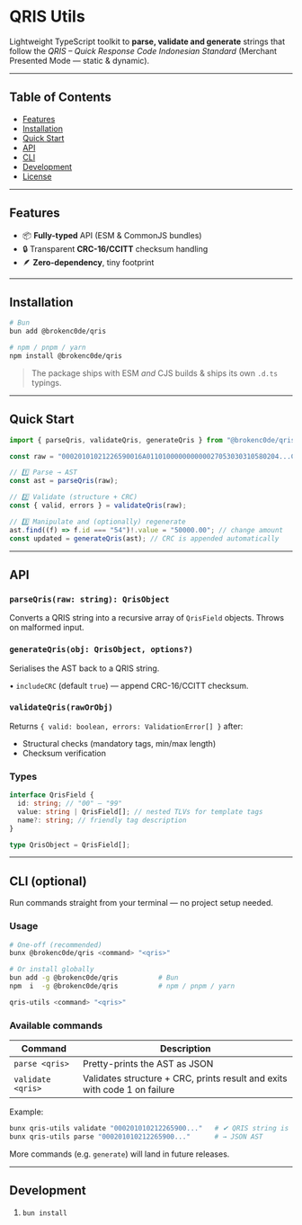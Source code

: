 # QRIS Utils

Lightweight TypeScript toolkit to **parse, validate and generate** strings that follow the _QRIS – Quick Response Code Indonesian Standard_ (Merchant Presented Mode — static & dynamic).

---

## Table of Contents

- [Features](#features)
- [Installation](#installation)
- [Quick Start](#quick-start)
- [API](#api)
- [CLI](#cli-optional)
- [Development](#development)
- [License](#license)

---

## Features

- 📦 **Fully-typed** API (ESM & CommonJS bundles)
- 🔒 Transparent **CRC-16/CCITT** checksum handling
- 🪶 **Zero-dependency**, tiny footprint

---

## Installation

```sh
# Bun
bun add @brokenc0de/qris

# npm / pnpm / yarn
npm install @brokenc0de/qris
```

> The package ships with ESM _and_ CJS builds & ships its own `.d.ts` typings.

---

## Quick Start

```ts
import { parseQris, validateQris, generateQris } from "@brokenc0de/qris";

const raw = "00020101021226590016A011010000000000027053030310580204...C49E";

// 1️⃣ Parse → AST
const ast = parseQris(raw);

// 2️⃣ Validate (structure + CRC)
const { valid, errors } = validateQris(raw);

// 3️⃣ Manipulate and (optionally) regenerate
ast.find((f) => f.id === "54")!.value = "50000.00"; // change amount
const updated = generateQris(ast); // CRC is appended automatically
```

---

## API

### `parseQris(raw: string): QrisObject`

Converts a QRIS string into a recursive array of `QrisField` objects. Throws on malformed input.

### `generateQris(obj: QrisObject, options?)`

Serialises the AST back to a QRIS string.

• `includeCRC` (default `true`) — append CRC-16/CCITT checksum.

### `validateQris(rawOrObj)`

Returns `{ valid: boolean, errors: ValidationError[] }` after:

- Structural checks (mandatory tags, min/max length)
- Checksum verification

### Types

```ts
interface QrisField {
  id: string; // "00" – "99"
  value: string | QrisField[]; // nested TLVs for template tags
  name?: string; // friendly tag description
}

type QrisObject = QrisField[];
```

---

## CLI (optional)

Run commands straight from your terminal — no project setup needed.

### Usage

```sh
# One-off (recommended)
bunx @brokenc0de/qris <command> "<qris>"

# Or install globally
bun add -g @brokenc0de/qris          # Bun
npm  i  -g @brokenc0de/qris          # npm / pnpm / yarn

qris-utils <command> "<qris>"
```

### Available commands

| Command           | Description                                                               |
| ----------------- | ------------------------------------------------------------------------- |
| `parse <qris>`    | Pretty-prints the AST as JSON                                             |
| `validate <qris>` | Validates structure + CRC, prints result and exits with code 1 on failure |

Example:

```sh
bunx qris-utils validate "000201010212265900..."   # ✔ QRIS string is valid.
bunx qris-utils parse "000201010212265900..."      # → JSON AST
```

More commands (e.g. `generate`) will land in future releases.

---

## Development

1. `bun install`
